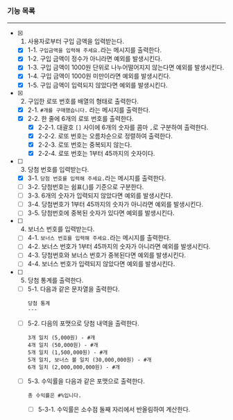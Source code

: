 ### 기능 목록

---

- [x] 1. 사용자로부터 구입 금액을 입력받는다.
  - [x] 1-1. `구입금액을 입력해 주세요.`라는 메시지를 출력한다.
  - [x] 1-2. 구입 금액이 정수가 아니라면 예외를 발생시킨다.
  - [x] 1-3. 구입 금액이 1000원 단위로 나누어떨어지지 않는다면 예외를 발생시킨다.
  - [x] 1-4. 구입 금액이 1000원 미만이라면 예외를 발생시킨다.
  - [x] 1-5. 구입 금액이 입력되지 않았다면 예외를 발생시킨다.
- [x] 2. 구입한 로또 번호를 배열의 형태로 출력한다.
  - [x] 2-1. `#개를 구매했습니다.` 라는 메시지를 출력한다.
  - [x] 2-2. 한 줄에 6개의 로또 번호를 출력한다.
    - [x] 2-2-1. 대괄호 `[]` 사이에 6개의 숫자를 콤마 `,`로 구분하여 출력한다.
    - [x] 2-2-2. 로또 번호는 오름차순으로 정렬하여 출력한다.
    - [x] 2-2-3. 로또 번호는 중복되지 않는다.
    - [x] 2-2-4. 로또 번호는 1부터 45까지의 숫자이다.
- [ ] 3. 당첨 번호를 입력받는다.
  - [x] 3-1. `당첨 번호를 입력해 주세요.`라는 메시지를 출력한다.
  - [ ] 3-2. 당첨번호는 쉼표(,)를 기준으로 구분한다.
  - [ ] 3-3. 6개의 숫자가 입력되지 않았다면 예외를 발생시킨다.
  - [ ] 3-4. 당첨번호가 1부터 45까지의 숫자가 아니라면 예외를 발생시킨다.
  - [ ] 3-5. 당첨번호에 중복된 숫자가 있다면 예외를 발생시킨다.
- [ ] 4. 보너스 번호를 입력받는다.
  - [ ] 4-1. `보너스 번호를 입력해 주세요.`라는 메시지를 출력한다.
  - [ ] 4-2. 보너스 번호가 1부터 45까지의 숫자가 아니라면 예외를 발생시킨다.
  - [ ] 4-3. 당첨번호와 보너스 번호가 중복된다면 예외를 발생시킨다.
  - [ ] 4-4. 보너스 번호가 입력되지 않았다면 예외를 발생시킨다.
- [ ] 5. 당첨 통계를 출력한다.
  - [ ] 5-1. 다음과 같은 문자열을 출력한다.
    ```
    당첨 통계
    ---
    ```
  - [ ] 5-2. 다음의 포맷으로 당첨 내역을 출력한다.
    ```
    3개 일치 (5,000원) - #개
    4개 일치 (50,000원) - #개
    5개 일치 (1,500,000원) - #개
    5개 일치, 보너스 볼 일치 (30,000,000원) - #개
    6개 일치 (2,000,000,000원) - #개
    ```
  - [ ] 5-3. 수익률을 다음과 같은 포맷으로 출력한다.
    ```
    총 수익률은 #%입니다.
    ```
    - [ ] 5-3-1. 수익률은 소수점 둘째 자리에서 반올림하여 계산한다.
